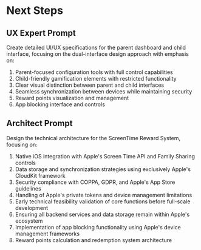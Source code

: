 # Next Steps

## UX Expert Prompt
Create detailed UI/UX specifications for the parent dashboard and child interface, focusing on the dual-interface design approach with emphasis on:
1. Parent-focused configuration tools with full control capabilities
2. Child-friendly gamification elements with restricted functionality
3. Clear visual distinction between parent and child interfaces
4. Seamless synchronization between devices while maintaining security
5. Reward points visualization and management
6. App blocking interface and controls

## Architect Prompt
Design the technical architecture for the ScreenTime Reward System, focusing on:
1. Native iOS integration with Apple's Screen Time API and Family Sharing controls
2. Data storage and synchronization strategies using exclusively Apple's CloudKit framework
3. Security compliance with COPPA, GDPR, and Apple's App Store guidelines
4. Handling of Apple's private tokens and device management limitations
5. Early technical feasibility validation of core functions before full-scale development
6. Ensuring all backend services and data storage remain within Apple's ecosystem
7. Implementation of app blocking functionality using Apple's device management frameworks
8. Reward points calculation and redemption system architecture